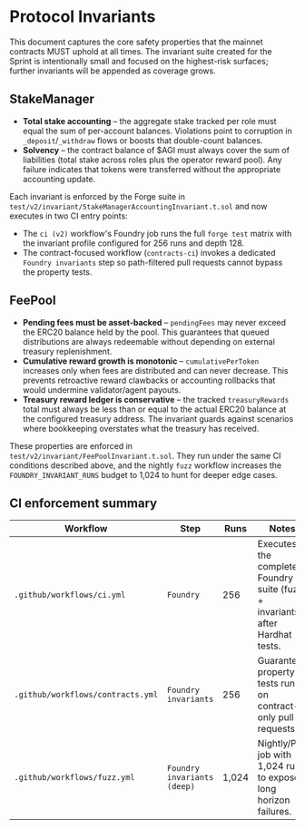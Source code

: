 # Protocol Invariants

This document captures the core safety properties that the mainnet
contracts MUST uphold at all times.  The invariant suite created for the
Sprint is intentionally small and focused on the highest-risk surfaces;
further invariants will be appended as coverage grows.

## StakeManager

* **Total stake accounting** – the aggregate stake tracked per role must
  equal the sum of per-account balances. Violations point to corruption
  in `_deposit`/`_withdraw` flows or boosts that double-count balances.
* **Solvency** – the contract balance of $AGI must always cover the sum
  of liabilities (total stake across roles plus the operator reward
  pool). Any failure indicates that tokens were transferred without the
  appropriate accounting update.

Each invariant is enforced by the Forge suite in
`test/v2/invariant/StakeManagerAccountingInvariant.t.sol` and now executes in
two CI entry points:

- The `ci (v2)` workflow's Foundry job runs the full `forge test` matrix with
  the invariant profile configured for 256 runs and depth 128.
- The contract-focused workflow (`contracts-ci`) invokes a dedicated
  `Foundry invariants` step so path-filtered pull requests cannot bypass the
  property tests.

## FeePool

* **Pending fees must be asset-backed** – `pendingFees` may never exceed
  the ERC20 balance held by the pool. This guarantees that queued
  distributions are always redeemable without depending on external
  treasury replenishment.
* **Cumulative reward growth is monotonic** –
  `cumulativePerToken` increases only when fees are distributed and can
  never decrease. This prevents retroactive reward clawbacks or
  accounting rollbacks that would undermine validator/agent payouts.
* **Treasury reward ledger is conservative** – the tracked
  `treasuryRewards` total must always be less than or equal to the actual
  ERC20 balance at the configured treasury address. The invariant guards
  against scenarios where bookkeeping overstates what the treasury has
  received.

These properties are enforced in
`test/v2/invariant/FeePoolInvariant.t.sol`. They run under the same CI
conditions described above, and the nightly `fuzz` workflow increases the
`FOUNDRY_INVARIANT_RUNS` budget to 1,024 to hunt for deeper edge cases.

## CI enforcement summary

| Workflow | Step | Runs | Notes |
| --- | --- | --- | --- |
| `.github/workflows/ci.yml` | `Foundry` | 256 | Executes the complete Foundry suite (fuzz + invariants) after Hardhat tests. |
| `.github/workflows/contracts.yml` | `Foundry invariants` | 256 | Guarantees property tests run on contract-only pull requests. |
| `.github/workflows/fuzz.yml` | `Foundry invariants (deep)` | 1,024 | Nightly/PR job with 1,024 runs to expose long horizon failures. |
